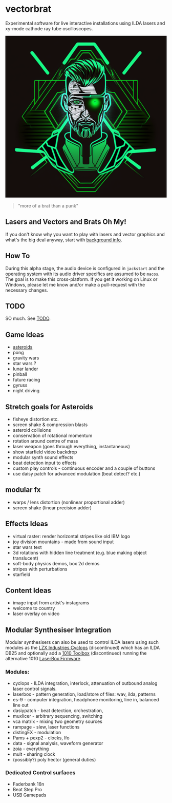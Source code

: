 # vectorbrat

Experimental software for live interactive installations using ILDA lasers and xy-mode cathode ray tube oscilloscopes.

![vectorbrat logo](src/main/resources/vectorbrat.png)

> "more of a brat than a punk"

## Lasers and Vectors and Brats Oh My!

If you don't know why you want to play with lasers and vector graphics and 
what's the big deal anyway, start with [background info](background.md).

## How To

During this alpha stage, the audio device is configured in `jackstart` and the 
operating system with its audio driver specifics are assumed to be `macos`. The 
goal is to make this cross-platform. If you get it working on Linux or Windows,
please let me know and/or make a pull-request with the necessary changes.

## TODO

SO much. See [TODO](TODO.md).


## Game Ideas

* [asteroids](asteroids.md)
* pong
* gravity wars
* star wars ?
* lunar lander
* pinball
* future racing
* gyruss
* night driving

## Stretch goals for Asteroids

* fisheye distortion etc.
* screen shake & compression blasts
* asteroid collisions
* conservation of rotational momentum
* rotation around centre of mass
* laser weapon (goes through everything, instantaneous)
* show starfield video backdrop
* modular synth sound effects
* beat detection input to effects
* custom play controls - continuous encoder and a couple of buttons
* use daisy patch for advanced modulation (beat detect? etc.)

## modular fx

* warps / lens distortion (nonlinear proportional adder)
* screen shake (linear precision adder)

## Effects Ideas

* virtual raster: render horizontal stripes like old IBM logo
* joy division mountains - made from sound input
* star wars text
* 3d rotations with hidden line treatment (e.g. blue making object translucent)
* soft-body physics demos, box 2d demos
* stripes with perturbations
* starfield

## Content Ideas

* image input from artist's instagrams
* welcome to country
* laser overlay on video

## Modular Synthesiser Integration

Modular synthesisers can also be used to control ILDA lasers
using such modules as the 
[LZX Industries Cyclops](https://lzxindustries.net/products/cyclops) 
(discontinued) which has an ILDA DB25 and optionally add a 
[1010 Toolbox](https://1010music.com/product/toolbox-sequencer-function-generator-eurorack-module) (discontinued)
running the alternative 1010
[LaserBox Firmware](https://1010music.com/product/laserbox-pattern-generator-for-lasers).

### Modules:

* cyclops - ILDA integration, interlock, attenuation of outbound analog laser control signals.
* laserbox - pattern generation, load/store of files: wav, ilda, patterns
* es-9 - computer integration, headphone monitoring, line in, balanced line out
* dasiypatch - beat detection, orchestration, 
* muxlicer - arbitrary sequencing, switching
* vca matrix - mixing two geometry sources
* rampage - slew, laser functions
* distingEX - modulation  
* Pams + pexp2 - clocks, lfo
* data - signal analysis, waveform generator
* zoia - everything
* mult - sharing clock
* (possibly?) poly hector (general duties)

### Dedicated Control surfaces

* Faderbank 16n
* Beat Step Pro
* USB Gamepads



